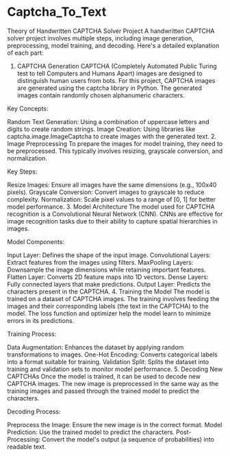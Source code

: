 # Captcha_To_Text
Theory of Handwritten CAPTCHA Solver Project
A handwritten CAPTCHA solver project involves multiple steps, including image generation, preprocessing, model training, and decoding. Here's a detailed explanation of each part:

1. CAPTCHA Generation
CAPTCHA (Completely Automated Public Turing test to tell Computers and Humans Apart) images are designed to distinguish human users from bots. For this project, CAPTCHA images are generated using the captcha library in Python. The generated images contain randomly chosen alphanumeric characters.

Key Concepts:

Random Text Generation: Using a combination of uppercase letters and digits to create random strings.
Image Creation: Using libraries like captcha.image.ImageCaptcha to create images with the generated text.
2. Image Preprocessing
To prepare the images for model training, they need to be preprocessed. This typically involves resizing, grayscale conversion, and normalization.

Key Steps:

Resize Images: Ensure all images have the same dimensions (e.g., 100x40 pixels).
Grayscale Conversion: Convert images to grayscale to reduce complexity.
Normalization: Scale pixel values to a range of [0, 1] for better model performance.
3. Model Architecture
The model used for CAPTCHA recognition is a Convolutional Neural Network (CNN). CNNs are effective for image recognition tasks due to their ability to capture spatial hierarchies in images.

Model Components:

Input Layer: Defines the shape of the input image.
Convolutional Layers: Extract features from the images using filters.
MaxPooling Layers: Downsample the image dimensions while retaining important features.
Flatten Layer: Converts 2D feature maps into 1D vectors.
Dense Layers: Fully connected layers that make predictions.
Output Layer: Predicts the characters present in the CAPTCHA.
4. Training the Model
The model is trained on a dataset of CAPTCHA images. The training involves feeding the images and their corresponding labels (the text in the CAPTCHA) to the model. The loss function and optimizer help the model learn to minimize errors in its predictions.

Training Process:

Data Augmentation: Enhances the dataset by applying random transformations to images.
One-Hot Encoding: Converts categorical labels into a format suitable for training.
Validation Split: Splits the dataset into training and validation sets to monitor model performance.
5. Decoding New CAPTCHAs
Once the model is trained, it can be used to decode new CAPTCHA images. The new image is preprocessed in the same way as the training images and passed through the trained model to predict the characters.

Decoding Process:

Preprocess the Image: Ensure the new image is in the correct format.
Model Prediction: Use the trained model to predict the characters.
Post-Processing: Convert the model's output (a sequence of probabilities) into readable text.

